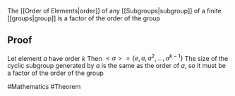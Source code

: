 The [[Order of Elements|order]] of any [[Subgroups|subgroup]] of a finite [[groups|group]] is a factor of the order of the group
## Proof
Let element $a$ have order $k$
Then $<a> = \{ e,a,a^{2},\dots,a^{k-1} \}$
The size of the cyclic subgroup generated by $a$ is the same as the order of $a$, so it must be a factor of the order of the group

#Mathematics #Theorem